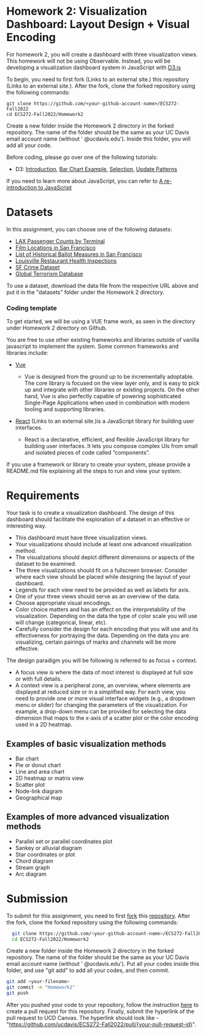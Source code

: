 # Homework 2: Visualization Dashboard: Layout Design + Visual Encoding
For homework 2, you will create a dashboard with three visualization views. This homework will not be using Observable. Instead, you will be developing a visualization dashboard system in JavaScript with [D3.js](https://d3js.org/)

To begin, you need to first fork (Links to an external site.) this repository (Links to an external site.). After the fork, clone the forked repository using the following commands:


    git clone https://github.com/<your-github-account-name>/ECS272-Fall2022
    cd ECS272-Fall2022/Homework2
    
Create a new folder inside the Homework 2 directory in the forked repository. The name of the folder should be the same as your UC Davis email account name (without ' @ucdavis.edu'). Inside this folder, you will add all your code. 

Before coding, please go over one of the following tutorials:
* D3: [Introduction](https://d3js.org/#introduction), [Bar Chart Example](http://bost.ocks.org/mike/bar/), [Selection](http://bost.ocks.org/mike/selection/), [Update Patterns](https://www.d3indepth.com/enterexit/)

If you need to learn more about JavaScript, you can refer to [A re-introduction to JavaScript](https://developer.mozilla.org/en-US/docs/Web/JavaScript/A_re-introduction_to_JavaScript)


# Datasets 
In this assignment, you can choose one of the following datasets:

* [LAX Passenger Counts by Terminal](https://data.lacity.org/A-Prosperous-City/Los-Angeles-International-Airport-Passenger-Traffi/g3qu-7q2u)
* [Film Locations in San Francisco](https://data.sfgov.org/Culture-and-Recreation/Film-Locations-in-San-Francisco/yitu-d5am)
* [List of Historical Ballot Measures in San Francisco](https://data.sfgov.org/City-Management-and-Ethics/List-of-Historical-Ballot-Measures/xzie-ixjw)
* [Louisville Restaurant Health Inspections](https://data.louisvilleky.gov/dataset/restaurant-inspection-data)
* [SF Crime Dataset](https://www.kaggle.com/roshansharma/sanfranciso-crime-dataset)
* [Global Terrorism Database](https://www.kaggle.com/START-UMD/gtd)
  
To use a dataset, download the data file from the respective URL above and put it in the "datasets" folder under the Homework 2 directory.


### Coding template
To get started, we will be using a VUE frame work, as seen in the directory under  Homework 2  directory on Github.

You are free to use other existing frameworks and libraries outside of vanilla javascript to implement the system. Some common frameworks and libraries include:
* [Vue](https://vuejs.org/guide/introduction.html)
  *  Vue is designed from the ground up to be incrementally adoptable. The core library is focused on the view layer only, and is easy to pick up and integrate with other libraries or existing projects. On the other hand, Vue is also perfectly capable of powering sophisticated Single-Page Applications when used in combination with modern tooling and supporting libraries.
  
* [React](https://reactjs.org/tutorial/tutorial.html)  (Links to an external site.)is a JavaScript library for building user interfaces.
    * React is a declarative, efficient, and flexible JavaScript library for building user interfaces. It lets you compose complex UIs from small and isolated pieces of code called “components”.

If you use a framework or library to create your system, please provide a README.md file explaining all the steps to run and view your system.

# Requirements
Your task is to create a visualization dashboard. The design of this dashboard should facilitate the exploration of a dataset in an effective or interesting way.

* This dashboard must have three visualization views.
* Your visualizations should include at least one advanced visualization method.
* The visualizations should depict different dimensions or aspects of the dataset to be examined. 
* The three visualizations should fit on a fullscreen browser. Consider where each view should be placed while designing the layout of your dashboard.
* Legends for each view need to be provided as well as labels for axis.
* One of your three views should serve as an overview of the data.
* Choose appropriate visual encodings.
* Color choice matters and has an effect on the interpretability of the visualization. Depending on the data the type of color scale you will use will change (categorical, linear, etc).
* Carefully consider the design for each encoding that you will use and its effectiveness for portraying the data.  Depending on the data you are visualizing, certain pairings of marks and channels will be more effective.

The design paradigm you will be following is referred to as focus + context. 

* A focus view is where the data of most interest is displayed at full size or with full details.
* A context view is a peripheral zone, an overview,  where elements are displayed at reduced size or in a simplified way.
For each view, you need to provide one or more visual interface widgets (e.g., a dropdown menu or slider) for changing the parameters of the visualization. For example, a drop-down menu can be provided for selecting the data dimension that maps to the x-axis of a scatter plot or the color encoding used in a 2D heatmap.

## Examples of basic visualization methods
* Bar chart
* Pie or donut chart
* Line and area chart
* 2D heatmap or matrix view
* Scatter plot
* Node-link diagram
* Geographical map

## Examples of more advanced visualization methods
* Parallel set or parallel coordinates plot
* Sankey or alluvial diagram
* Star coordinates or plot
* Chord diagram
* Stream graph
* Arc diagram

# Submission
To submit for this assignment, you need to first [fork](https://docs.github.com/en/free-pro-team@latest/github/getting-started-with-github/fork-a-repo) this [repository](https://github.com/ucdavis/ECS272-Fall2022). After the fork, clone the forked repository using the following commands: 
```bash
  git clone https://github.com/<your-github-account-name>/ECS272-Fall2022
  cd ECS272-Fall2022/Homework2
```

Create a new folder inside the Homework 2 directory in the forked repository. The name of the folder should be the same as your UC Davis email account name (without ' @ucdavis.edu'). Put all your codes inside this folder, and use "git add" to add all your codes, and then commit. 
```bash
git add <your-filename> 
git commit -m "Homework2" 
git push
```
After you pushed your code to your repository, follow the instruction [here](https://help.github.com/en/github/collaborating-with-issues-and-pull-requests/creating-a-pull-request-from-a-fork) to create a pull request for this repository. Finally, submit the hyperlink of the pull request to UCD Canvas. The hyperlink should look like - "https://github.com/ucdavis/ECS272-Fall2022/pull/{your-pull-request-id}".
